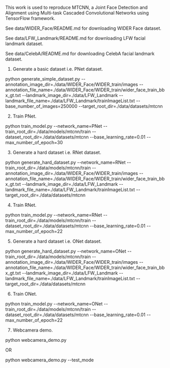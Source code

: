 This work is used to reproduce MTCNN, a Joint Face Detection and Alignment using Multi-task Cascaded Convolutional Networks using TensorFlow framework.

See data/WIDER_Face/README.md for downloading WIDER Face dataset.

See data/LFW_Landmark/README.md for downloading LFW facial landmark dataset.

See data/CelebA/README.md for downloading CelebA facial landmark dataset.


1) Generate a basic dataset i.e. PNet dataset.

python generate_simple_dataset.py --annotation_image_dir=./data/WIDER_Face/WIDER_train/images --annotation_file_name=./data/WIDER_Face/WIDER_train/wider_face_train_bbx_gt.txt --landmark_image_dir=./data/LFW_Landmark --landmark_file_name=./data/LFW_Landmark/trainImageList.txt --base_number_of_images=250000 --target_root_dir=./data/datasets/mtcnn 

2) Train PNet.

python train_model.py --network_name=PNet --train_root_dir=./data/models/mtcnn/train --dataset_root_dir=./data/datasets/mtcnn --base_learning_rate=0.01 --max_number_of_epoch=30

3) Generate a hard dataset i.e. RNet dataset.

python generate_hard_dataset.py --network_name=RNet --train_root_dir=./data/models/mtcnn/train --annotation_image_dir=./data/WIDER_Face/WIDER_train/images --annotation_file_name=./data/WIDER_Face/WIDER_train/wider_face_train_bbx_gt.txt --landmark_image_dir=./data/LFW_Landmark --landmark_file_name=./data/LFW_Landmark/trainImageList.txt --target_root_dir=./data/datasets/mtcnn 

4) Train RNet.

python train_model.py --network_name=RNet --train_root_dir=./data/models/mtcnn/train --dataset_root_dir=./data/datasets/mtcnn --base_learning_rate=0.01 --max_number_of_epoch=22

5) Generate a hard dataset i.e. ONet dataset.

python generate_hard_dataset.py --network_name=ONet --train_root_dir=./data/models/mtcnn/train --annotation_image_dir=./data/WIDER_Face/WIDER_train/images --annotation_file_name=./data/WIDER_Face/WIDER_train/wider_face_train_bbx_gt.txt --landmark_image_dir=./data/LFW_Landmark --landmark_file_name=./data/LFW_Landmark/trainImageList.txt --target_root_dir=./data/datasets/mtcnn 

6) Train ONet.

python train_model.py --network_name=ONet --train_root_dir=./data/models/mtcnn/train --dataset_root_dir=./data/datasets/mtcnn --base_learning_rate=0.01 --max_number_of_epoch=22

7) Webcamera demo.
   
python webcamera_demo.py

OR

python webcamera_demo.py --test_mode

